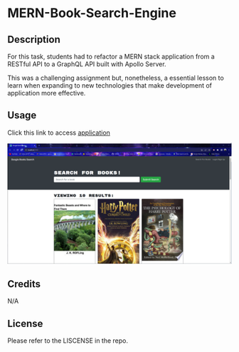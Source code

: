 # MERN-Book-Search-Engine

## Description

For this task, students had to refactor a MERN stack application from a RESTful API to a GraphQL API built with Apollo Server. 

This was a challenging assignment but, nonetheless, a essential lesson to learn when expanding to new technologies that make development of application more effective.   

## Usage

Click this link to access [application]()
 
![alt text](https://github.com/ajjeroni/MERN-Book-Search-Engine/blob/a0a2bddc0cc973b0c4487cf47b978a1d4a1d36c1/Screenshot%202023-08-28%20193752.png)

## Credits

N/A

## License 

Please refer to the LISCENSE in the repo.
